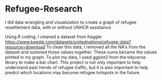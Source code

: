# Refugee-Research
I did data wrangling and visualization to create a graph of refugee resettlement data, with or without UNHCR assistance

Using R coding, I cleaned a dataset from Kaggle: https://www.kaggle.com/datasets/unitednations/refugee-data?resource=download
To clean this data, I removed all the NA's from the dataset and summed those values together. These sums became the values plotted in my graph.
To plot my data, I used ggplot2 from the tidyverse library to make a bar chart.
This project is not only important to help understand past trends of refugee traffic, but it is also important to help predict which locations may become refugee hotspots in the future.
